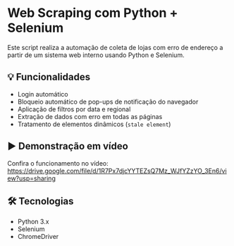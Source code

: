 # Web Scraping com Python + Selenium

Este script realiza a automação de coleta de lojas com erro de endereço a partir de um sistema web interno usando Python e Selenium.

## 💡 Funcionalidades
- Login automático
- Bloqueio automático de pop-ups de notificação do navegador
- Aplicação de filtros por data e regional
- Extração de dados com erro em todas as páginas
- Tratamento de elementos dinâmicos (`stale element`)

## ▶️ Demonstração em vídeo
Confira o funcionamento no vídeo: https://drive.google.com/file/d/1R7Px7djcYYTEZsQ7Mz_WJfYZzYO_3En6/view?usp=sharing

## 🛠️ Tecnologias
- Python 3.x
- Selenium
- ChromeDriver

